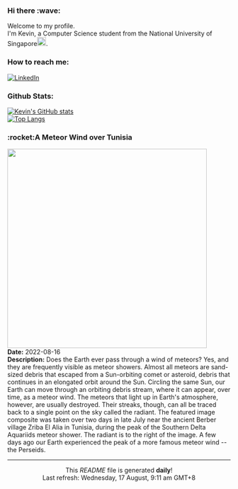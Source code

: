 <h3>Hi there :wave:</h3>

Welcome to my profile.   
I'm Kevin, a Computer Science student from the National University of Singapore<img src="https://img.icons8.com/color/96/000000/singapore-circular.png" width="20px"/>.</p>

<h3>How to reach me: </h3>
<a href="https://www.linkedin.com/in/kevin-foong/"><img alt="LinkedIn" src="https://img.shields.io/badge/linkedin-%230077B5.svg?&style=for-the-badge&logo=linkedin&logoColor=white" /></a> 

<h3>Github Stats: </h3> 

[![Kevin's GitHub stats](https://github-readme-stats.vercel.app/api?username=kevin9foong&theme=tokyonight)](https://github.com/anuraghazra/github-readme-stats) <br/>
[![Top Langs](https://github-readme-stats.vercel.app/api/top-langs/?username=kevin9foong&layout=compact&theme=tokyonight)](https://github.com/anuraghazra/github-readme-stats)

<h3>:rocket:A Meteor Wind over Tunisia</h3> 
<img width="450" src="https:&#x2F;&#x2F;apod.nasa.gov&#x2F;apod&#x2F;image&#x2F;2208&#x2F;MeteorWind_Larnaout_2048.jpg" /><br/>
<b>Date:</b> 2022-08-16<br/>
<b>Description:</b> Does the Earth ever pass through a wind of meteors? Yes, and they are frequently visible as meteor showers. Almost all meteors are sand-sized debris that escaped from a Sun-orbiting comet or asteroid, debris that continues in an elongated orbit around the Sun. Circling the same Sun, our Earth can move through an orbiting debris stream, where it can appear, over time, as a meteor wind. The meteors that light up in Earth&#39;s atmosphere, however, are usually destroyed. Their streaks, though, can all be traced back to a single point on the sky called the radiant.  The featured image composite was taken over two days in late July near the ancient Berber village Zriba El Alia in Tunisia, during the peak of the Southern Delta Aquariids meteor shower. The radiant is to the right of the image. A few days ago our Earth experienced the peak of a more famous meteor wind -- the Perseids.<br/>

------------
<p align="center">This <i>README</i> file is generated <b>daily</b>!</br>
Last refresh: Wednesday, 17 August, 9:11 am GMT+8<br />